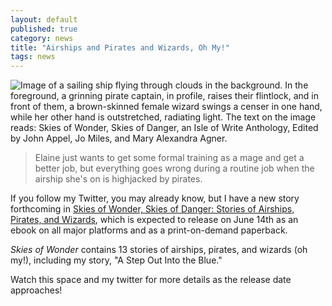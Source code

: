 ```yaml
---
layout: default
published: true
category: news
title: "Airships and Pirates and Wizards, Oh My!"
tags: news
---
```


<img src="{{ site.url }}/assets/SkiesOfWonder-ebook-cover-web.jpg" alt="Image of a sailing ship flying through clouds in the background. In the foreground, a grinning pirate captain, in profile, raises their flintlock, and in front of them, a brown-skinned female wizard swings a censer in one hand, while her other hand is outstretched, radiating light. The text on the image reads: Skies of Wonder, Skies of Danger, an Isle of Write Anthology, Edited by John Appel, Jo Miles, and Mary Alexandra Agner.">

> Elaine just wants to get some formal training as a mage and get a better job, but everything goes wrong during a routine job when the airship she's on is highjacked by pirates.

If you follow my Twitter, you may already know, but I have a new
story forthcoming in [Skies of Wonder, Skies of Danger: Stories of Airships, Pirates, and Wizards](https://skiesofwonder.com/),
which is expected to release on June 14th as an ebook on all
major platforms and as a print-on-demand paperback.

_Skies of Wonder_ contains 13 stories of airships, pirates, and wizards (oh my!), including my story, "A Step Out Into the Blue."

Watch this space and my twitter for more details as the release
date approaches!
